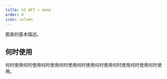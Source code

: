```yaml
---
title: G2 API + demo
order: 0
icon: column
---
```


图表的基本描述。

## 何时使用

何时使用何时使用何时使用何时使用何时使用何时使用何时使用何时使用何时使用。
